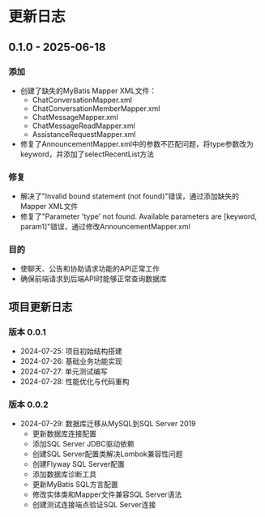 # 更新日志

## 0.1.0 - 2025-06-18
### 添加
- 创建了缺失的MyBatis Mapper XML文件：
  - ChatConversationMapper.xml
  - ChatConversationMemberMapper.xml
  - ChatMessageMapper.xml
  - ChatMessageReadMapper.xml
  - AssistanceRequestMapper.xml
- 修复了AnnouncementMapper.xml中的参数不匹配问题，将type参数改为keyword，并添加了selectRecentList方法

### 修复
- 解决了"Invalid bound statement (not found)"错误，通过添加缺失的Mapper XML文件
- 修复了"Parameter 'type' not found. Available parameters are [keyword, param1]"错误，通过修改AnnouncementMapper.xml

### 目的
- 使聊天、公告和协助请求功能的API正常工作
- 确保前端请求到后端API时能够正常查询数据库

## 项目更新日志

### 版本 0.0.1
- 2024-07-25: 项目初始结构搭建
- 2024-07-26: 基础业务功能实现
- 2024-07-27: 单元测试编写
- 2024-07-28: 性能优化与代码重构

### 版本 0.0.2
- 2024-07-29: 数据库迁移从MySQL到SQL Server 2019
  - 更新数据库连接配置
  - 添加SQL Server JDBC驱动依赖
  - 创建SQL Server配置类解决Lombok兼容性问题
  - 创建Flyway SQL Server配置
  - 添加数据库诊断工具
  - 更新MyBatis SQL方言配置
  - 修改实体类和Mapper文件兼容SQL Server语法
  - 创建测试连接端点验证SQL Server连接 